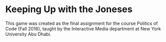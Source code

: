 # Keeping Up with the Joneses
This game was created as the final assignment for the course Politics of Code (Fall 2016), taught by the Interactive Media department at New York University Abu Dhabi.
